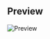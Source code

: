 
## Preview

![Preview](https://raw.githubusercontent.com/zayronxio/Zafiro-icons/master/previews/demo-general2018.png)
